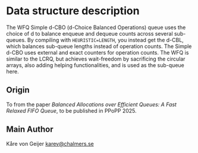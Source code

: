 # Data structure description

The WFQ Simple d-CBO (d-Choice Balanced Operations) queue uses the choice of d to balance enqueue and dequeue counts across several sub-queues. By compiling with `HEURISTIC=LENGTH`, you instead get the d-CBL, which balances sub-queue lengths instead of operation counts. The Simple d-CBO uses external and exact counters for operation counts. The WFQ is similar to the LCRQ, but achieves wait-freedom by sacrificing the circular arrays, also adding helping functionalities, and is used as the sub-queue here.

## Origin

To from the paper _Balanced Allocations over Efficient Queues: A Fast Relaxed FIFO Queue_, to be published in PPoPP 2025.

## Main Author

Kåre von Geijer <karev@chalmers.se>
